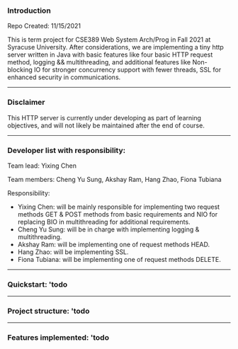 ### Introduction
Repo Created: 11/15/2021

This is term project for CSE389 Web System Arch/Prog in Fall 2021 at Syracuse University. After considerations, we are implementing a tiny http server written in Java with basic features like four basic HTTP request method, logging && multithreading, and additional features like Non-blocking IO for stronger concurrency support with fewer threads, SSL for enhanced security in communications. 
___

### Disclaimer
This HTTP server is currently under developing as part of learning objectives, and will not likely be maintained after the end of course.
___
### Developer list with responsibility:
Team lead: Yixing Chen

Team members: Cheng Yu Sung, Akshay Ram, Hang Zhao, Fiona Tubiana

Responsibility:
+ Yixing Chen: will be mainly responsible for implementing two request methods GET & POST methods from basic requirements and NIO for replacing BIO in multithreading for additional requirements. 
+ Cheng Yu Sung: will be in charge with implementing logging & multithreading. 
+ Akshay Ram: will be implementing one of request methods HEAD.
+ Hang Zhao: will be implementing SSL. 
+ Fiona Tubiana: will be implementing one of request methods DELETE.
___
### Quickstart: 'todo
___
### Project structure: 'todo
___
### Features implemented: 'todo

